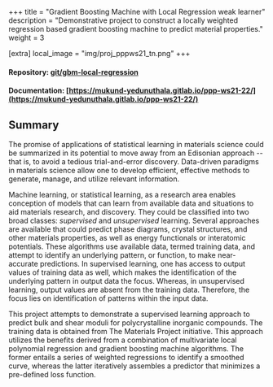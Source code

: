 +++
title = "Gradient Boosting Machine with Local Regression weak learner"
description = "Demonstrative project to construct a locally weighted regression based gradient boosting machine to predict material properties."
weight = 3

[extra]
local_image = "img/proj_pppws21_tn.png"
+++
#### Repository: [git/gbm-local-regression](https://git.mukund-yedunuthala.de/mukund-yedunuthala/gbm-local-regression)
#### Documentation: [https://mukund-yedunuthala.gitlab.io/ppp-ws21-22/](https://mukund-yedunuthala.gitlab.io/ppp-ws21-22/)

## Summary
The promise of applications of statistical learning in materials science could be summarized in its potential to move away from an Edisonian approach -- that is, to avoid a tedious trial-and-error discovery. Data-driven paradigms in materials science allow one to develop efficient, effective methods to generate, manage, and utilize relevant information.

Machine learning, or statistical learning, as a research area enables conception of models that
can learn from available data and situations to aid materials research, and discovery. They 
could be classified into two broad classes: *supervised* and *unsupervised* learning. Several 
approaches are available that could predict phase diagrams, crystal structures, and other materials
properties, as well as energy functionals or interatomic potentials. These algorithms use available data,
termed training data, and attempt to identify an underlying pattern, or function, to make near-accurate
predictions. In supervised learning, one has access to output values of training data as well, which 
makes the identification of the underlying pattern in output data the focus. Whereas, in unsupervised learning,
output values are absent from the training data. Therefore, the focus lies on identification of patterns within
the input data.


This project attempts to demonstrate a supervised learning approach to predict bulk and shear moduli for 
polycrystalline inorganic compounds. The training data is obtained from The Materials Project initiative.
This approach utilizes the benefits derived from a combination of 
multivariate local polynomial regression and gradient boosting machine algorithms. The former 
entails a series of weighted regressions to identify a smoothed curve, whereas the latter iteratively
assembles a predictor that minimizes a pre-defined loss function.
